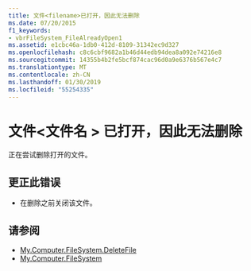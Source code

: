 ```yaml
---
title: 文件<filename>已打开，因此无法删除
ms.date: 07/20/2015
f1_keywords:
- vbrFileSystem_FileAlreadyOpen1
ms.assetid: e1cbc46a-1db0-412d-8109-31342ec9d327
ms.openlocfilehash: c8c6cbf9682a1b46d44edb94dea8a092e74216e8
ms.sourcegitcommit: 14355b4b2fe5bcf874cac96d0a9e6376b567e4c7
ms.translationtype: MT
ms.contentlocale: zh-CN
ms.lasthandoff: 01/30/2019
ms.locfileid: "55254335"
---
```

# <a name="file-filename-cannot-be-deleted-because-it-is-open"></a>文件\<文件名 > 已打开，因此无法删除
正在尝试删除打开的文件。  
  
## <a name="to-correct-this-error"></a>更正此错误  
  
-   在删除之前关闭该文件。  
  
## <a name="see-also"></a>请参阅

- [My.Computer.FileSystem.DeleteFile](xref:Microsoft.VisualBasic.FileIO.FileSystem.DeleteFile%2A)
- [My.Computer.FileSystem](xref:Microsoft.VisualBasic.FileIO.FileSystem)
